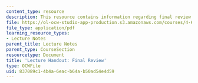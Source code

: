 ```yaml
---
content_type: resource
description: This resource contains information regarding final review.
file: https://ol-ocw-studio-app-production.s3.amazonaws.com/courses/4-602-modern-art-and-mass-culture-spring-2012/837089c14b4a6eacb64ab50ad54e4d59_MIT4_602S12_Finalreview.pdf
file_type: application/pdf
learning_resource_types:
- Lecture Notes
parent_title: Lecture Notes
parent_type: CourseSection
resourcetype: Document
title: 'Lecture Handout: Final Review'
type: OCWFile
uid: 837089c1-4b4a-6eac-b64a-b50ad54e4d59
---
```

